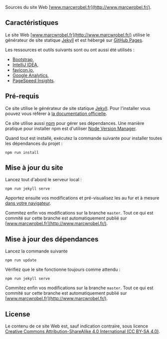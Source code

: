 Sources du site Web [www.marcwrobel.fr](http://www.marcwrobel.fr/).


## Caractéristiques
Le site Web [www.marcwrobel.fr](http://www.marcwrobel.fr/) utilise le générateur de site statique
[Jekyll](https://jekyllrb.com) et est hébergé sur [GitHub Pages](https://pages.github.com/).

Les ressources et outils suivants sont ou ont aussi été utilisés :
* [Bootstrap](https://getbootstrap.com/),
* [IntelliJ IDEA](https://www.jetbrains.com/idea/),
* [favicon.io](https://favicon.io/favicon-generator/?t=MW&ff=Geo&fs=70&fc=%23FFFFFF&b=circle&bc=%23000),
* [Google Analytics](https://analytics.google.com),
* [PageSpeed Insights](https://developers.google.com/speed/pagespeed/insights/?url=https%3A%2F%2Fwww.marcwrobel.fr).


## Pré-requis
Ce site utilise le générateur de site statique [Jekyll](https://jekyllrb.com). Pour l'installer vous
pouvez vous référer à [la documentation officielle](https://jekyllrb.com/docs/installation/).

Ce site utilise aussi [npm](https://www.npmjs.com/) pour gérer ses dépendances. Une manière pratique
pour installer npm est d'utiliser [Node Version Manager](https://github.com/nvm-sh/nvm).

Quand tout est installé, exécutez la commande suivante pour installer toutes les dépendances du
projet :
```shell script
npm run install
```


## Mise à jour du site
Lancez tout d'abord le serveur local :
```shell script
npm run jekyll serve
```

Apportez ensuite vos modifications et pré-visualisez les au fur et à mesure [dans votre
navigateur](http://localhost:4000/).

Commitez enfin vos modifications sur la branche `master`. Tout ce qui est commité sur cette branche
est automatiquement publié sur [www.marcwrobel.fr](http://www.marcwrobel.fr/).


## Mise à jour des dépendances
Lancez la commande suivante
```shell script
npm run update
```

Vérifiez que le site fonctionne toujours comme attendu :
```shell script
npm run jekyll serve
```

Commitez enfin vos modifications sur la branche `master`. Tout ce qui est commité sur cette branche
est automatiquement publié sur [www.marcwrobel.fr](http://www.marcwrobel.fr/).


## License
Le contenu de ce site Web est, sauf indication contraire, sous licence [Creative Commons
Attribution-ShareAlike 4.0 International (CC BY-SA 4.0)](LICENSE).
